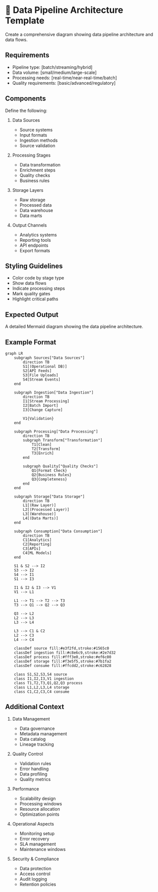 <!--
mode: auto
tools: vscode-markdown, mermaid-preview
-->

# 🔄 Data Pipeline Architecture Template

Create a comprehensive diagram showing data pipeline architecture and data flows.

## Requirements

- Pipeline type: [batch/streaming/hybrid]
- Data volume: [small/medium/large-scale]
- Processing needs: [real-time/near-real-time/batch]
- Quality requirements: [basic/advanced/regulatory]

## Components

Define the following:
1. Data Sources
   - Source systems
   - Input formats
   - Ingestion methods
   - Source validation

2. Processing Stages
   - Data transformation
   - Enrichment steps
   - Quality checks
   - Business rules

3. Storage Layers
   - Raw storage
   - Processed data
   - Data warehouse
   - Data marts

4. Output Channels
   - Analytics systems
   - Reporting tools
   - API endpoints
   - Export formats

## Styling Guidelines

- Color code by stage type
- Show data flows
- Indicate processing steps
- Mark quality gates
- Highlight critical paths

## Expected Output

A detailed Mermaid diagram showing the data pipeline architecture.

## Example Format

```mermaid
graph LR
    subgraph Sources["Data Sources"]
        direction TB
        S1[(Operational DB)]
        S2[API Feeds]
        S3[File Uploads]
        S4[Stream Events]
    end

    subgraph Ingestion["Data Ingestion"]
        direction TB
        I1[Stream Processing]
        I2[Batch Import]
        I3[Change Capture]
        
        V1{Validation}
    end

    subgraph Processing["Data Processing"]
        direction TB
        subgraph Transform["Transformation"]
            T1[Clean]
            T2[Transform]
            T3[Enrich]
        end
        
        subgraph Quality["Quality Checks"]
            Q1{Format Check}
            Q2{Business Rules}
            Q3{Completeness}
        end
    end

    subgraph Storage["Data Storage"]
        direction TB
        L1[(Raw Layer)]
        L2[(Processed Layer)]
        L3[(Warehouse)]
        L4[(Data Marts)]
    end

    subgraph Consumption["Data Consumption"]
        direction TB
        C1[Analytics]
        C2[Reporting]
        C3[APIs]
        C4[ML Models]
    end

    S1 & S2 --> I2
    S3 --> I2
    S4 --> I1
    S1 --> I3

    I1 & I2 & I3 --> V1
    V1 --> L1
    
    L1 --> T1 --> T2 --> T3
    T3 --> Q1 --> Q2 --> Q3
    
    Q3 --> L2
    L2 --> L3
    L3 --> L4
    
    L3 --> C1 & C2
    L2 --> C3
    L4 --> C4

    classDef source fill:#e3f2fd,stroke:#1565c0
    classDef ingestion fill:#c8e6c9,stroke:#2e7d32
    classDef process fill:#fff3e0,stroke:#ef6c00
    classDef storage fill:#f3e5f5,stroke:#7b1fa2
    classDef consume fill:#ffcdd2,stroke:#c62828
    
    class S1,S2,S3,S4 source
    class I1,I2,I3,V1 ingestion
    class T1,T2,T3,Q1,Q2,Q3 process
    class L1,L2,L3,L4 storage
    class C1,C2,C3,C4 consume
```

## Additional Context

1. Data Management
   - Data governance
   - Metadata management
   - Data catalog
   - Lineage tracking

2. Quality Control
   - Validation rules
   - Error handling
   - Data profiling
   - Quality metrics

3. Performance
   - Scalability design
   - Processing windows
   - Resource allocation
   - Optimization points

4. Operational Aspects
   - Monitoring setup
   - Error recovery
   - SLA management
   - Maintenance windows

5. Security & Compliance
   - Data protection
   - Access control
   - Audit logging
   - Retention policies
